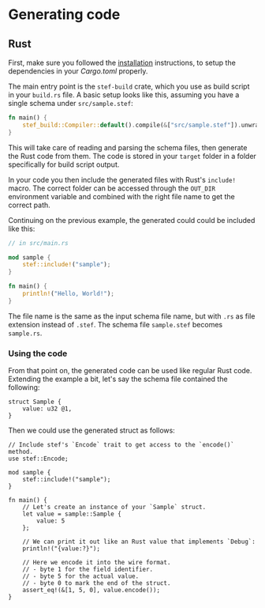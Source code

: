 # Generating code

<!-- toc -->

## Rust

First, make sure you followed the [installation](./installation.md#rust) instructions, to setup the dependencies in your _Cargo.toml_ properly.

The main entry point is the `stef-build` crate, which you use as build script in your `build.rs` file. A basic setup looks like this, assuming you have a single schema under `src/sample.stef`:

```rust
fn main() {
    stef_build::Compiler::default().compile(&["src/sample.stef"]).unwrap();
}
```

This will take care of reading and parsing the schema files, then generate the Rust code from them. The code is stored in your `target` folder in a folder specifically for build script output.

In your code you then include the generated files with Rust's `include!` macro. The correct folder can be accessed through the `OUT_DIR` environment variable and combined with the right file name to get the correct path.

Continuing on the previous example, the generated could could be included like this:

```rust
// in src/main.rs

mod sample {
    stef::include!("sample");
}

fn main() {
    println!("Hello, World!");
}
```

The file name is the same as the input schema file name, but with `.rs` as file extension instead of `.stef`. The schema file `sample.stef` becomes `sample.rs`.

### Using the code

From that point on, the generated code can be used like regular Rust code. Extending the example a bit, let's say the schema file contained the following:

```rust,ignore
struct Sample {
    value: u32 @1,
}
```

Then we could use the generated struct as follows:

```rust,ignore
// Include stef's `Encode` trait to get access to the `encode()` method.
use stef::Encode;

mod sample {
    stef::include!("sample");
}

fn main() {
    // Let's create an instance of your `Sample` struct.
    let value = sample::Sample {
        value: 5
    };

    // We can print it out like an Rust value that implements `Debug`:
    println!("{value:?}");

    // Here we encode it into the wire format.
    // - byte 1 for the field identifier.
    // - byte 5 for the actual value.
    // - byte 0 to mark the end of the struct.
    assert_eq!(&[1, 5, 0], value.encode());
}
```
